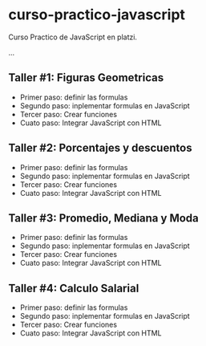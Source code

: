 # curso-practico-javascript
Curso Practico de JavaScript en platzi.

...

## Taller #1: Figuras Geometricas

- Primer paso: definir las formulas 
- Segundo paso: inplementar formulas en JavaScript
- Tercer paso: Crear funciones
- Cuato paso: Integrar JavaScript con HTML

## Taller #2: Porcentajes y descuentos 

- Primer paso: definir las formulas 
- Segundo paso: inplementar formulas en JavaScript
- Tercer paso: Crear funciones
- Cuato paso: Integrar JavaScript con HTML

## Taller #3: Promedio, Mediana y Moda 

- Primer paso: definir las formulas 
- Segundo paso: inplementar formulas en JavaScript
- Tercer paso: Crear funciones
- Cuato paso: Integrar JavaScript con HTML

## Taller #4: Calculo Salarial 

- Primer paso: definir las formulas 
- Segundo paso: inplementar formulas en JavaScript
- Tercer paso: Crear funciones
- Cuato paso: Integrar JavaScript con HTML


